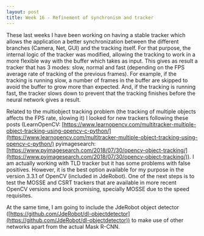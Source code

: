 ```yaml
---
layout: post
title: Week 16 - Refinement of synchronism and tracker
---
```


These last weeks I have been working on having a stable tracker which allows the application a better synchronization between the different branches (Camera, Net, GUI) and the tracking itself. For that purpose, the internal logic of the tracker was modified, allowing the tracking to work in a more flexible way with the buffer which takes as input. This gives as result a tracker that has 3 modes: slow, normal and fast (depending on the FPS average rate of tracking of the previous frames). For example, if the tracking is running slow, a number of frames in the buffer are skipped to avoid the buffer to grow more than expected. And, if the tracking is running fast, the tracker slows down to prevent that the tracking finishes before the neural network gives a result. 

Related to the multiobject tracking problem (the tracking of multiple objects affects the FPS rate, slowing it) I looked for new trackers following these posts (LearnOpenCV: [https://www.learnopencv.com/multitracker-multiple-object-tracking-using-opencv-c-python/](https://www.learnopencv.com/multitracker-multiple-object-tracking-using-opencv-c-python/) pyimagesearch: [https://www.pyimagesearch.com/2018/07/30/opencv-object-tracking/](https://www.pyimagesearch.com/2018/07/30/opencv-object-tracking/)). I am actually working with TLD tracker but it has some problems with false positives. However, it is the best option available for my purpose in the version 3.3.1 of OpenCV (included in JdeRobot). One of the next steps is to test the MOSSE and CSRT trackers that are available in more recent OpenCV versions and look promising, specially MOSSE due to the speed requisites. 

At the same time, I am going to include the JdeRobot object detector ([https://github.com/JdeRobot/dl-objectdetector](https://github.com/JdeRobot/dl-objectdetector)) to make use of other networks apart from the actual Mask R-CNN. 

